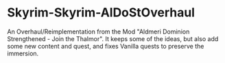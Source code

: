 # Skyrim-Skyrim-AlDoStOverhaul
An Overhaul/Reimplementation from the Mod "Aldmeri Dominion Strengthened - Join the Thalmor". It keeps some of the ideas, but also add some new content and quest, and fixes Vanilla quests to preserve the immersion. 
